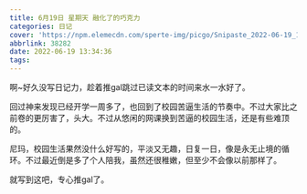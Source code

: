 ```yaml
---
title: 6月19日 星期天 融化了的巧克力
categories: 日记
cover: 'https://npm.elemecdn.com/sperte-img/picgo/Snipaste_2022-06-19_14-05-59.webp'
abbrlink: 38282
date: 2022-06-19 13:34:36
tags:
---
```

啊~好久没写日记力，趁着推gal跳过已读文本的时间来水一水好了。

回过神来发现已经开学一周多了，也回到了校园苦逼生活的节奏中。不过大家比之前卷的更厉害了，头大。不过从悠闲的网课换到苦逼的校园生活，还是有些难顶的。

尼玛，校园生活果然没什么好写的，平淡又无趣，日复一日，像是永无止境的循环。不过最近倒是多了个人陪我，虽然还很稚嫩，但至少不会像以前那样了。

就写到这吧，专心推gal了。
